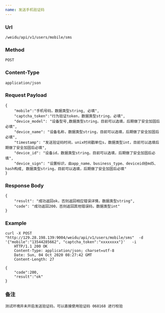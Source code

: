 ```yaml
---
name: 发送手机验证码
---
```

    
### Url
    /weidu/api/v1/users/mobile/sms
    
### Method
    POST

### Content-Type
    application/json    

### Request Payload
    {
        "mobile":"手机号码，数据类型string, 必填",
        "captcha_token":"行为验证token，数据类型string，必填",
        "device_model": "设备型号,数据类型string，目前可以选填，后期做了安全加固后必填",
        "device_name": "设备名称，数据类型string，目前可以选填，后期做了安全加固后必填",
        "timestamp": "发送验证码时间，unix时间戳单位s，数据类型int，目前可以选填后期做了安全加固后必填",
        "device_id": "设备id，数据类型string，目前可以选填，后期做了安全加固后必填",
        "device_sign": "设置标识，由app_name、business_type、deviceid经md5、hash构成, 数据类型string，目前可以选填，后期做了安全加固后必填"
    }
    
### Response Body
    {
        "result": "成功返回ok，否则返回相应错误详情，数据类型string",
        "code": "成功返回200，否则返回其他错误码，数据类型int" 
    }
    

### Example
    curl -X POST  "http://129.28.198.139:9004/weidu/api/v1/users/mobile/sms"  -d '{"mobile":"13544285662", "captcha_token":"xxxxxxxx"}'   -i
        HTTP/1.1 200 OK
        Content-Type: application/json; charset=utf-8
        Date: Sun, 04 Oct 2020 08:27:42 GMT
        Content-Length: 27

    {
        "code":200,
        "result":"ok"
    }

### 备注
    测试环境并未开启发送验证码，可以直接使用验证码 068168 进行校验   


